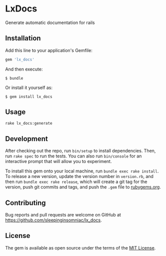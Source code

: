 # LxDocs

Generate automatic documentation for rails

## Installation

Add this line to your application's Gemfile:

```ruby
gem 'lx_docs'
```

And then execute:

    $ bundle

Or install it yourself as:

    $ gem install lx_docs

## Usage

`rake lx_docs:generate`

## Development

After checking out the repo, run `bin/setup` to install dependencies. Then, run `rake spec` to run the tests. You can also run `bin/console` for an interactive prompt that will allow you to experiment.

To install this gem onto your local machine, run `bundle exec rake install`. To release a new version, update the version number in `version.rb`, and then run `bundle exec rake release`, which will create a git tag for the version, push git commits and tags, and push the `.gem` file to [rubygems.org](https://rubygems.org).

## Contributing

Bug reports and pull requests are welcome on GitHub at https://github.com/sleepinginsomniac/lx_docs.

## License

The gem is available as open source under the terms of the [MIT License](https://opensource.org/licenses/MIT).
